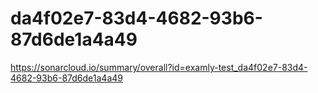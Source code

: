 # da4f02e7-83d4-4682-93b6-87d6de1a4a49
https://sonarcloud.io/summary/overall?id=examly-test_da4f02e7-83d4-4682-93b6-87d6de1a4a49
